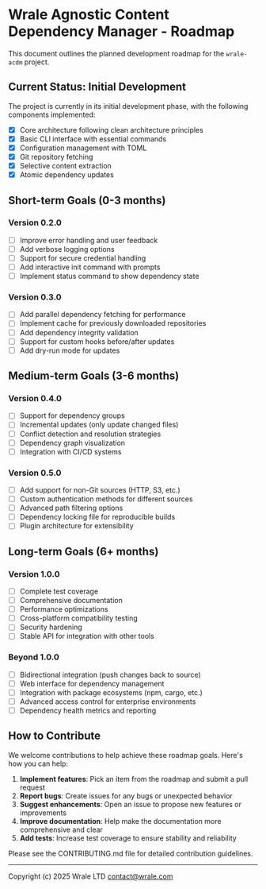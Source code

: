 # Wrale Agnostic Content Dependency Manager - Roadmap

This document outlines the planned development roadmap for the `wrale-acdm` project.

## Current Status: Initial Development

The project is currently in its initial development phase, with the following components implemented:

- [x] Core architecture following clean architecture principles
- [x] Basic CLI interface with essential commands
- [x] Configuration management with TOML
- [x] Git repository fetching
- [x] Selective content extraction
- [x] Atomic dependency updates

## Short-term Goals (0-3 months)

### Version 0.2.0
- [ ] Improve error handling and user feedback
- [ ] Add verbose logging options
- [ ] Support for secure credential handling
- [ ] Add interactive init command with prompts
- [ ] Implement status command to show dependency state

### Version 0.3.0
- [ ] Add parallel dependency fetching for performance
- [ ] Implement cache for previously downloaded repositories
- [ ] Add dependency integrity validation
- [ ] Support for custom hooks before/after updates
- [ ] Add dry-run mode for updates

## Medium-term Goals (3-6 months)

### Version 0.4.0
- [ ] Support for dependency groups
- [ ] Incremental updates (only update changed files)
- [ ] Conflict detection and resolution strategies
- [ ] Dependency graph visualization
- [ ] Integration with CI/CD systems

### Version 0.5.0
- [ ] Add support for non-Git sources (HTTP, S3, etc.)
- [ ] Custom authentication methods for different sources
- [ ] Advanced path filtering options
- [ ] Dependency locking file for reproducible builds
- [ ] Plugin architecture for extensibility

## Long-term Goals (6+ months)

### Version 1.0.0
- [ ] Complete test coverage
- [ ] Comprehensive documentation
- [ ] Performance optimizations
- [ ] Cross-platform compatibility testing
- [ ] Security hardening
- [ ] Stable API for integration with other tools

### Beyond 1.0.0
- [ ] Bidirectional integration (push changes back to source)
- [ ] Web interface for dependency management
- [ ] Integration with package ecosystems (npm, cargo, etc.)
- [ ] Advanced access control for enterprise environments
- [ ] Dependency health metrics and reporting

## How to Contribute

We welcome contributions to help achieve these roadmap goals. Here's how you can help:

1. **Implement features**: Pick an item from the roadmap and submit a pull request
2. **Report bugs**: Create issues for any bugs or unexpected behavior
3. **Suggest enhancements**: Open an issue to propose new features or improvements
4. **Improve documentation**: Help make the documentation more comprehensive and clear
5. **Add tests**: Increase test coverage to ensure stability and reliability

Please see the CONTRIBUTING.md file for detailed contribution guidelines.

---

Copyright (c) 2025 Wrale LTD <contact@wrale.com>
